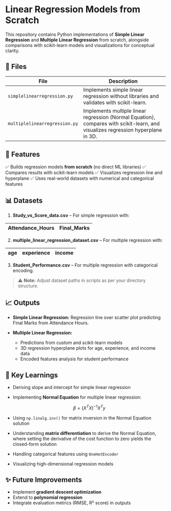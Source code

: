 # Linear Regression Models from Scratch

This repository contains Python implementations of **Simple Linear Regression** and **Multiple Linear Regression** from scratch, alongside comparisons with scikit-learn models and visualizations for conceptual clarity.

## 📂 Files

| File                          | Description                                                                                                                      |
| ----------------------------- | -------------------------------------------------------------------------------------------------------------------------------- |
| `simplelinearregression.py`   | Implements simple linear regression without libraries and validates with scikit-learn.                                           |
| `multiplelinearregression.py` | Implements multiple linear regression (Normal Equation), compares with scikit-learn, and visualizes regression hyperplane in 3D. |

## 🔧 Features

✅ Builds regression models **from scratch** (no direct ML libraries)
✅ Compares results with scikit-learn models
✅ Visualizes regression line and hyperplane
✅ Uses real-world datasets with numerical and categorical features

## 📊 Datasets

1. **Study\_vs\_Score\_data.csv** – For simple regression with:

| Attendance\_Hours | Final\_Marks |
| ----------------- | ------------ |

2. **multiple\_linear\_regression\_dataset.csv** – For multiple regression with:

| age | experience | income |
| --- | ---------- | ------ |

3. **Student\_Performance.csv** – For multiple regression with categorical encoding.

> ⚠️ **Note:** Adjust dataset paths in scripts as per your directory structure.

## 📈 Outputs

* **Simple Linear Regression:** Regression line over scatter plot predicting Final Marks from Attendance Hours.
* **Multiple Linear Regression:**

  * Predictions from custom and scikit-learn models
  * 3D regression hyperplane plots for age, experience, and income data
  * Encoded features analysis for student performance

## 📝 Key Learnings

* Deriving slope and intercept for simple linear regression
* Implementing **Normal Equation** for multiple linear regression:

  $$
  \beta = (X^TX)^{-1}X^Ty
  $$
* Using `np.linalg.inv()` for matrix inversion in the Normal Equation solution
* Understanding **matrix differentiation** to derive the Normal Equation, where setting the derivative of the cost function to zero yields the closed-form solution
* Handling categorical features using `OneHotEncoder`
* Visualizing high-dimensional regression models

## ✨ Future Improvements

* Implement **gradient descent optimization**
* Extend to **polynomial regression**
* Integrate evaluation metrics (RMSE, R² score) in outputs
